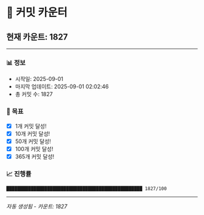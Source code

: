 # 🔢 커밋 카운터

## 현재 카운트: 1827

---

### 📊 정보
- 시작일: 2025-09-01
- 마지막 업데이트: 2025-09-01 02:02:46
- 총 커밋 수: 1827

### 🎯 목표
- [x] 1개 커밋 달성!
- [x] 10개 커밋 달성!
- [x] 50개 커밋 달성!
- [x] 100개 커밋 달성!
- [x] 365개 커밋 달성!

### 📈 진행률
```
██████████████████████████████████████████████████ 1827/100
```

---
*자동 생성됨 - 카운트: 1827*
